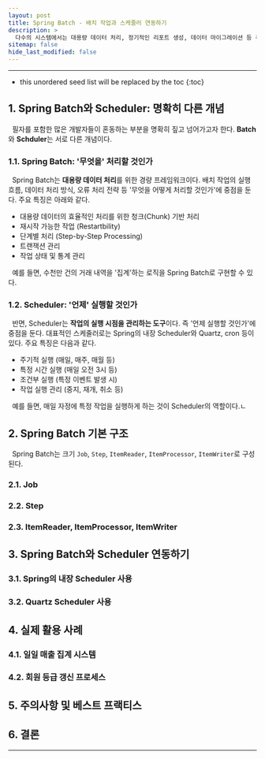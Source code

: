 ```yaml
---
layout: post
title: Spring Batch - 배치 작업과 스케줄러 연동하기
description: >
  다수의 시스템에서는 대용량 데이터 처리, 정기적인 리포트 생성, 데이터 마이그레이션 등 주기적으로 실행해야 하는 작업들이 많다. 필자 역시도 인턴십 등 서비스 개발을 진행하며 이러한 작업들을 마주하곤 했다. Spring 생태계에서는 이런 반복적인 작업들을 효율적으로 처리하기 위한 도구로 Spring Batch와 Scheduler를 제공한다. 본 글에서는 Spring Batch의 핵심 개념을 소개하고, 이를 Scheduler와 어떻게 효과적으로 연동할 수 있는지 실제 경험을 바탕으로 설명하고자 한다.
sitemap: false
hide_last_modified: false
---
```


---

* this unordered seed list will be replaced by the toc
{:toc}

## 1. Spring Batch와 Scheduler: 명확히 다른 개념

&nbsp; 필자를 포함한 많은 개발자들이 혼동하는 부분을 명확히 짚고 넘어가고자 한다. **Batch**와 **Schduler**는 서로 다른 개념이다.

### 1.1. Spring Batch: '무엇을' 처리할 것인가

&nbsp; Spring Batch는 **대용량 데이터 처리**를 위한 경량 프레임워크이다. 배치 작업의 실행 흐름, 데이터 처리 방식, 오류 처리 전략 등 '무엇을 어떻게 처리할 것인가'에 중점을 둔다. 주요 특징은 아래와 같다.

- 대용량 데이터의 효율적인 처리를 위한 청크(Chunk) 기반 처리
- 재시작 가능한 작업 (Restartbility)
- 단계별 처리 (Step-by-Step Processing)
- 트랜잭션 관리
- 작업 상태 및 통계 관리

&nbsp; 예를 들면, 수천만 건의 거래 내역을 '집계'하는 로직을 Spring Batch로 구현할 수 있다.

### 1.2. Scheduler: '언제' 실행할 것인가

&nbsp; 반면, Scheduler는 **작업의 실행 시점을 관리하는 도구**이다. 즉 '언제 실행할 것인가'에 중점을 둔다. 대표적인 스케줄러로는 Spring의 내장 Scheduler와 Quartz, cron 등이 있다. 주요 특징은 다음과 같다.

- 주기적 실행 (매일, 매주, 매월 등)
- 특정 시간 실행 (매일 오전 3시 등)
- 조건부 실행 (특정 이벤트 발생 시)
- 작업 실행 관리 (중지, 재개, 취소 등)

&nbsp; 예를 들면, 매일 자정에 특정 작업을 실행하게 하는 것이 Scheduler의 역할이다.ㄴ

## 2. Spring Batch 기본 구조

&nbsp; Spring Batch는 크기 `Job`, `Step`, `ItemReader`, `ItemProcessor`, `ItemWriter`로 구성된다.

### 2.1. Job

### 2.2. Step

### 2.3. ItemReader, ItemProcessor, ItemWriter

## 3. Spring Batch와 Scheduler 연동하기

### 3.1. Spring의 내장 Scheduler 사용

### 3.2. Quartz Scheduler 사용

## 4. 실제 활용 사례

### 4.1. 일일 매출 집계 시스템

### 4.2. 회원 등급 갱신 프로세스

## 5. 주의사항 및 베스트 프랙티스

## 6. 결론

---
